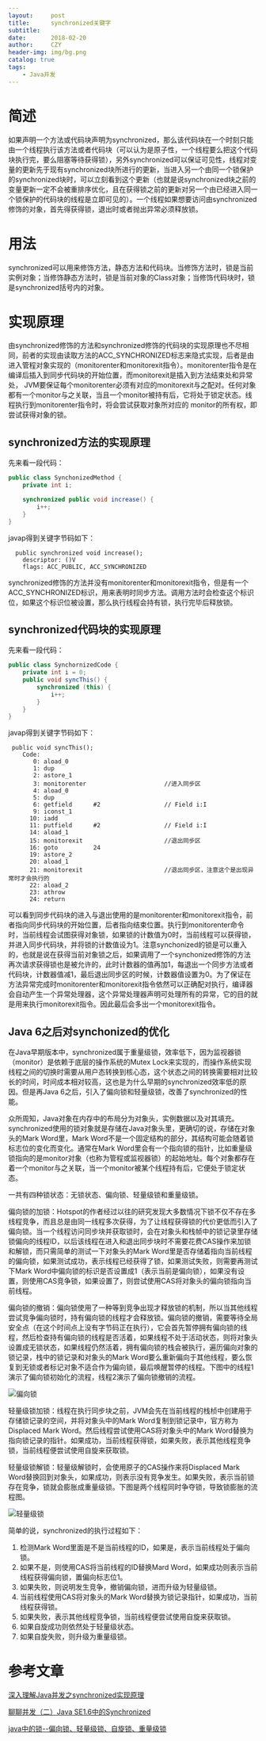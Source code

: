 ```yaml
---
layout:     post
title:      synchronized关键字
subtitle:   
date:       2018-02-20
author:     CZY
header-img: img/bg.png
catalog: true
tags:
    - Java并发
---
```


# 简述

如果声明一个方法或代码块声明为synchronized，那么该代码块在一个时刻只能由一个线程执行该方法或者代码块（可以认为是原子性，一个线程要么把这个代码块执行完，要么阻塞等待获得锁），另外synchronized可以保证可见性，线程对变量的更新先于现有synchronized块所进行的更新，当进入另一个由同一个锁保护的synchronized块时，可以立刻看到这个更新（也就是说synchronized块之前的变量更新一定不会被重排序优化，且在获得锁之前的更新对另一个由已经进入同一个锁保护的代码块的线程是立即可见的）。一个线程如果想要访问由synchronized修饰的对象，首先得获得锁，退出时或者抛出异常必须释放锁。

# 用法

synchronized可以用来修饰方法，静态方法和代码块。当修饰方法时，锁是当前实例对象；当修饰静态方法时，锁是当前对象的Class对象；当修饰代码块时，锁是synchronized括号内的对象。

# 实现原理

由synchronized修饰的方法和synchronized修饰的代码块的实现原理也不尽相同，前者的实现由读取方法的ACC_SYNCHRONIZED标志来隐式实现，后者是由进入管程对象实现的（monitorenter和monitorexit指令）。monitorenter指令是在编译后插入到同步代码块的开始位置，而monitorexit是插入到方法结束处和异常处， JVM要保证每个monitorenter必须有对应的monitorexit与之配对。任何对象都有一个monitor与之关联，当且一个monitor被持有后，它将处于锁定状态。线程执行到monitorenter指令时，将会尝试获取对象所对应的 monitor的所有权，即尝试获得对象的锁。

## synchronized方法的实现原理

先来看一段代码：

```java
public class SynchonizedMethod {
    private int i;

    synchronized public void increase() {
        i++;
    }
}
```

javap得到关键字节码如下：

```
  public synchronized void increase();
    descriptor: ()V
    flags: ACC_PUBLIC, ACC_SYNCHRONIZED
```

synchronized修饰的方法并没有monitorenter和monitorexit指令，但是有一个ACC_SYNCHRONIZED标识，用来表明时同步方法。调用方法时会检查这个标识位，如果这个标识位被设置，那么执行线程会持有锁，执行完毕后释放锁。

## synchronized代码块的实现原理

先来看一段代码：

```java
public class SynchornizedCode {
    private int i = 0;
    public void syncThis() {
        synchronized (this) {
            i++;
        }
    }
}
```

javap得到关键字节码如下：

```
 public void syncThis();
    Code:
       0: aload_0
       1: dup
       2: astore_1
       3: monitorenter						//进入同步区
       4: aload_0
       5: dup
       6: getfield      #2                  // Field i:I
       9: iconst_1
      10: iadd
      11: putfield      #2                  // Field i:I
      14: aload_1
      15: monitorexit						//退出同步区
      16: goto          24
      19: astore_2
      20: aload_1
      21: monitorexit						//退出同步区，注意这个是出现异常时才会执行的
      22: aload_2
      23: athrow
      24: return
```

可以看到同步代码块的进入与退出使用的是monitorenter和monitorexit指令，前者指向同步代码块的开始位置，后者指向结束位置。执行到monitorenter命令时，当前线程会试图获得对象锁，如果锁的计数值为0时，当前线程可以获得锁，并进入同步代码块，并将锁的计数值设为1。注意synchonized的锁是可以重入的，也就是说在获得当前对象锁之后，如果调用了一个synchonized修饰的方法再次请求获得锁也是被允许的，此时计数器的值再加1，每退出一个同步方法或者代码块，计数器值减1，最后退出同步区的时候，计数器值设置为0。为了保证在方法异常完成时monitorenter和monitorexit指令依然可以正确配对执行，编译器会自动产生一个异常处理器，这个异常处理器声明可处理所有的异常，它的目的就是用来执行monitorexit指令。因此最后会多出一个monitorexit指令。

## Java 6之后对synchonized的优化

在Java早期版本中，synchronized属于重量级锁，效率低下，因为监视器锁（monitor）是依赖于底层的操作系统的Mutex Lock来实现的，而操作系统实现线程之间的切换时需要从用户态转换到核心态，这个状态之间的转换需要相对比较长的时间，时间成本相对较高，这也是为什么早期的synchronized效率低的原因。但是再Java 6之后，引入了偏向锁和轻量级锁，改善了synchronized的性能。

众所周知，Java对象在内存中的布局分为对象头，实例数据以及对其填充。synchronized使用的锁对象就是存储在Java对象头里，更确切的说，存储在对象头的Mark Word里，Mark Word不是一个固定结构的部分，其结构可能会随着锁标志位的变化而变化。通常在Mark Word里会有一个指向锁的指针，比如重量级锁指向的是monitor对象（也称为管程或监视器锁）的起始地址。每个对象都存在着一个monitor与之关联，当一个monitor被某个线程持有后，它便处于锁定状态。

一共有四种锁状态：无锁状态、偏向锁、轻量级锁和重量级锁。

偏向锁的加锁：Hotspot的作者经过以往的研究发现大多数情况下锁不仅不存在多线程竞争，而且总是由同一线程多次获得，为了让线程获得锁的代价更低而引入了偏向锁。当一个线程访问同步块并获取锁时，会在对象头和栈帧中的锁记录里存储锁偏向的线程ID，以后该线程在进入和退出同步块时不需要花费CAS操作来加锁和解锁，而只需简单的测试一下对象头的Mark Word里是否存储着指向当前线程的偏向锁，如果测试成功，表示线程已经获得了锁，如果测试失败，则需要再测试下Mark Word中偏向锁的标识是否设置成1（表示当前是偏向锁），如果没有设置，则使用CAS竞争锁，如果设置了，则尝试使用CAS将对象头的偏向锁指向当前线程。

偏向锁的撤销：偏向锁使用了一种等到竞争出现才释放锁的机制，所以当其他线程尝试竞争偏向锁时，持有偏向锁的线程才会释放锁。偏向锁的撤销，需要等待全局安全点（在这个时间点上没有字节码正在执行），它会首先暂停拥有偏向锁的线程，然后检查持有偏向锁的线程是否活着，如果线程不处于活动状态，则将对象头设置成无锁状态，如果线程仍然活着，拥有偏向锁的栈会被执行，遍历偏向对象的锁记录，栈中的锁记录和对象头的Mark Word要么重新偏向于其他线程，要么恢复到无锁或者标记对象不适合作为偏向锁，最后唤醒暂停的线程。下图中的线程1演示了偏向锁初始化的流程，线程2演示了偏向锁撤销的流程。

![偏向锁](http://ifeve.com/wp-content/uploads/2012/10/%E5%81%8F%E5%90%91%E9%94%81%E7%9A%84%E6%92%A4%E9%94%80.png)

轻量级锁加锁：线程在执行同步块之前，JVM会先在当前线程的栈桢中创建用于存储锁记录的空间，并将对象头中的Mark Word复制到锁记录中，官方称为Displaced Mark Word。然后线程尝试使用CAS将对象头中的Mark Word替换为指向锁记录的指针。如果成功，当前线程获得锁，如果失败，表示其他线程竞争锁，当前线程便尝试使用自旋来获取锁。

轻量级锁解锁：轻量级解锁时，会使用原子的CAS操作来将Displaced Mark Word替换回到对象头，如果成功，则表示没有竞争发生。如果失败，表示当前锁存在竞争，锁就会膨胀成重量级锁。下图是两个线程同时争夺锁，导致锁膨胀的流程图。

![轻量级锁](http://ifeve.com/wp-content/uploads/2012/10/%E8%BD%BB%E9%87%8F%E7%BA%A7%E9%94%81.png)

简单的说，synchronized的执行过程如下：
1. 检测Mark Word里面是不是当前线程的ID，如果是，表示当前线程处于偏向锁。
2. 如果不是，则使用CAS将当前线程的ID替换Mard Word，如果成功则表示当前线程获得偏向锁，置偏向标志位1。
3. 如果失败，则说明发生竞争，撤销偏向锁，进而升级为轻量级锁。
4. 当前线程使用CAS将对象头的Mark Word替换为锁记录指针，如果成功，当前线程获得锁。
5. 如果失败，表示其他线程竞争锁，当前线程便尝试使用自旋来获取锁。
6. 如果自旋成功则依然处于轻量级状态。
7. 如果自旋失败，则升级为重量级锁。

# 参考文章

[深入理解Java并发之synchronized实现原理](http://blog.csdn.net/javazejian/article/details/72828483#synchronized%E7%9A%84%E4%B8%89%E7%A7%8D%E5%BA%94%E7%94%A8%E6%96%B9%E5%BC%8F)

[聊聊并发（二）Java SE1.6中的Synchronized](http://ifeve.com/java-synchronized/)

[java中的锁--偏向锁、轻量级锁、自旋锁、重量级锁](http://blog.csdn.net/zqz_zqz/article/details/70233767)